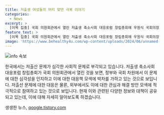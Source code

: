 ```yaml
---
title: 저출생 여성들의 머리 맞댄 극복 이야기
categories:
  - News
excerpt: >
  [이목 집중] 국회 의원회관에서 열린 저출생 축소사회 대응포럼 창립총회에 우원식 국회의장과 국민의힘 황우여 비대위원장, 추경호 원내대표, 더불어민주당 백혜련, 김정재 의원이 참석했다.
feature_text: >
  [이목 집중] 국회 의원회관에서 열린 저출생 축소사회 대응포럼 창립총회에 우원식 국회의장과 국민의힘 황우여 비대위원장, 추경호 원내대표, 더불어민주당 백혜련, 김정재 의원이 참석했다.
image: 'https://www.behealthy4u.com/wp-content/uploads/2024/06/unnamed-file.png'
---
```


<p><img src="https://www.behealthy4u.com/wp-content/uploads/2024/06/unnamed-file.png" alt="info 속보" /></p>

<p>한국에서는 저출산 문제가 심각한 사회적 문제로 부각되고 있습니다. 저출생 축소사회 대응포럼 창립총회가 국회 의원회관에서 열린 것을 보면, 정부와 국회 차원에서 이 문제에 대한 심각성을 인지하고 이에 대한 대응책 모색에 박차를 가하고 있는 것으로 보입니다. 저출산 문제에 대한 대응은 물론, 외부에서도 이에 대한 관심과 해결 방안 모색에 적극적으로 참여하고 있는 것으로 보입니다. 현재 이와 관련된 다양한 정보와 대책이 공유되고 있는데, 이에 대해 자세히 알아보도록 하겠습니다. </p>

<p data-ke-size="size16"></p>
생생한 뉴스, <a href="https://qoogle.tistory.com" rel="dofollow">qoogle.tistory.com</a>


